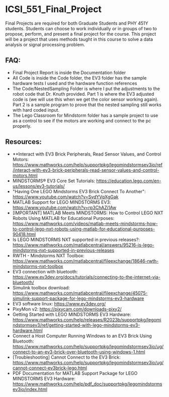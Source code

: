 # ICSI_551_Final_Project
Final Projects are required for both Graduate Students and PHY 451Y students. Students can choose to work individually or in groups of two to propose, perform, and present a final project for the course. This project will be a project that uses methods taught in this course to solve a data analysis or signal processing problem.

## FAQ:
- Final Project Report is inside the Documentation folder
- All Code is inside the Code folder, the EV3 folder has the sample hardware tests I used and the hardware function references
- The Code/NestedSampling Folder is where I put the adjustments to the robot code that Dr. Knuth provided. Part 1 is where the EV3 adjusted code is (we will use this when we get the color sensor working again). Part 2 is a sample program to prove that the nested sampling still works with hard coded input. 
- The Lego Classroom for Mindstorm folder has a sample project to use as a control to see if the motors are working and connect to the pc properly.


## Resources:
- **Interact with EV3 Brick Peripherals, Read Sensor Values, and Control Motors: https://www.mathworks.com/help/supportpkg/legomindstormsev3io/ref/interact-with-ev3-brick-peripherals-read-sensor-values-and-control-motors.html
- MINDSTORMS® EV3 Core Set Tutorials: https://education.lego.com/en-us/lessons/ev3-tutorials/
- "Having One LEGO Mindstorms EV3 Brick Connect To Another": https://www.youtube.com/watch?v=SydYVqXgGak
- MATLAB Support for LEGO MINDSTORMS EV3: https://www.youtube.com/watch?v=rp3ChAZi1Aw
- [IMPORTANT] MATLAB Meets MINDSTORMS: How to Control LEGO NXT Robots Using MATLAB for Educational Purposes: https://www.mathworks.com/videos/matlab-meets-mindstorms-how-to-control-lego-nxt-robots-using-matlab-for-educational-purposes-90418.html
- Is LEGO MINDSTORMS NXT supported in previous releases?: https://www.mathworks.com/matlabcentral/answers/95216-is-lego-mindstorms-nxt-supported-in-previous-releases
- RWTH - Mindstorms NXT Toolbox: https://www.mathworks.com/matlabcentral/fileexchange/18646-rwth-mindstorms-nxt-toolbox
- EV3 connection with bluetooth: https://www.ev3dev.org/docs/tutorials/connecting-to-the-internet-via-bluetooth/
- Simulink toolbox download: https://www.mathworks.com/matlabcentral/fileexchange/45075-simulink-support-package-for-lego-mindstorms-ev3-hardware
- EV3 software linux: https://www.ev3dev.org/
- PixyMon v2: https://pixycam.com/downloads-pixy2/
- Getting Started with LEGO MINDSTORMS EV3 Hardware: https://www.mathworks.com/help/releases/R2023b/supportpkg/legomindstormsev3/ref/getting-started-with-lego-mindstorms-ev3-hardware.html
- Connect a Host Computer Running Windows to an EV3 Brick Using Bluetooth: https://www.mathworks.com/help/supportpkg/legomindstormsev3io/ug/connect-to-an-ev3-brick-over-bluetooth-using-windows-1.html
- [Troubleshooting] Cannot Connect to the EV3 Brick: https://www.mathworks.com/help/supportpkg/legomindstormsev3io/ug/cannot-connect-ev3brick-lego.html
- PDF Documentation for MATLAB Support Package for LEGO MINDSTORMS EV3 Hardware: https://www.mathworks.com/help/pdf_doc/supportpkg/legomindstormsev3io/index.html
